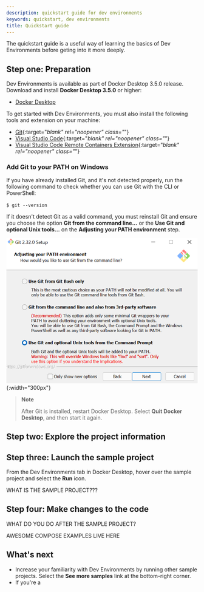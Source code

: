 ```yaml
---
description: quickstart guide for dev environments
keywords: quickstart, dev environments
title: Quickstart guide
---
```


The quickstart guide is a useful way of learning the basics of Dev Environments before geting into it more deeply.

## Step one: Preparation

Dev Environments is available as part of Docker Desktop 3.5.0 release. Download and install **Docker Desktop 3.5.0** or higher:

- [Docker Desktop](../release-notes.md)

To get started with Dev Environments, you must also install the following tools and extension on your machine:

- [Git](https://git-scm.com){:target="_blank" rel="noopener" class="_"}
- [Visual Studio Code](https://code.visualstudio.com/){:target="_blank" rel="noopener" class="_"}
- [Visual Studio Code Remote Containers Extension](https://marketplace.visualstudio.com/items?itemName=ms-vscode-remote.remote-containers){:target="_blank" rel="noopener" class="_"}

### Add Git to your PATH on Windows

If you have already installed Git, and it's not detected properly, run the following command to check whether you can use Git with the CLI or PowerShell:

`$ git --version`

If it doesn't detect Git as a valid command, you must reinstall Git and ensure you choose the option  **Git from the command line...** or the **Use Git and optional Unix tools...**  on the **Adjusting your PATH environment**  step.

![Windows add Git to path](../images/dev-env-gitbash.png){:width="300px"}

> **Note**
>
> After Git is installed, restart Docker Desktop. Select **Quit Docker Desktop**, and then start it again.

## Step two: Explore the project information 

## Step three: Launch the sample project

From the Dev Environments tab in Docker Desktop, hover over the sample project and select the **Run** icon. 

WHAT IS THE SAMPLE PROJECT???

## Step four: Make changes to the code

WHAT DO YOU DO AFTER THE SAMPLE PROJECT?

AWESOME COMPOSE EXAMPLES LIVE HERE




## What's next
- Increase your familiarity with Dev Environments by running other sample projects. Select the **See more samples** link at the bottom-right corner. 
- If you're a 